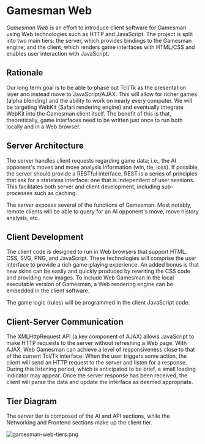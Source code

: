 Gamesman Web
============

*Gamesman Web* is an effort to introduce client software for Gamesman using Web technologies such as HTTP and JavaScript. The project is split into two main tiers: the server, which provides bindings to the Gamesman engine; and the client, which renders game interfaces with HTML/CSS and enables user interaction with JavaScript.

Rationale
---------

Our long term goal is to be able to phase out Tcl/Tk as the presentation layer and instead move to JavaScript/AJAX. This will allow for richer games (alpha blending) and the ability to work on nearly every computer. We will be targeting WebKit (Safari rendering engine) and eventually integrate WebKit into the Gamesman client itself. The benefit of this is that, theoretically, game interfaces need to be written just once to run both locally and in a Web browser.

Server Architecture
-------------------

The server handles client requests regarding game data; i.e., the AI opponent's moves and move analysis information (win, tie, loss). If possible, the server should provide a RESTful interface. REST is a series of principles that ask for a stateless interface: one that is independent of user sessions. This facilitates both server and client development, including sub-processes such as caching.

The server exposes several of the functions of Gamesman. Most notably, remote clients will be able to query for an AI opponent's move, move history analysis, etc.

Client Development
------------------

The client code is designed to run in Web browsers that support HTML, CSS, SVG, PNG, and JavaScript. These technologies will comprise the user interface to provide a rich game-playing experience. An added bonus is that new skins can be easily and quickly produced by rewriting the CSS code and providing new images. To include Web Gamesman in the local executable version of Gamesman, a Web rendering engine can be embedded in the client software.

The game logic (rules) will be programmed in the client JavaScript code.

Client-Server Communication
---------------------------

The XMLHttpRequest API (a key component of AJAX) allows JavaScript to make HTTP requests to the server without refreshing a Web page. With AJAX, Web Gamesman can achieve a level of responsiveness close to that of the current Tcl/Tk interface. When the user triggers some action, the client will send an HTTP request to the server and listen for a response. During this listening period, which is anticipated to be brief, a small loading indicator may appear. Once the server response has been received, the client will parse the data and update the interface as deemed appropriate.

Tier Diagram
------------

The server tier is composed of the AI and API sections, while the Networking and Frontend sections make up the client tier.

![](gamesman-web-tiers.png "gamesman-web-tiers.png")
